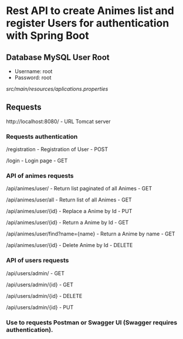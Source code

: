 # Rest API to create Animes list and register Users for authentication with Spring Boot

## Database MySQL User Root
- Username: root
- Password: root

*src/main/resources/aplications.properties*

## Requests

http://localhost:8080/ - URL Tomcat server

### Requests authentication

/registration - Registration of User - POST

/login - Login page - GET

### API of animes requests

/api/animes/user/ - Return list paginated of all Animes - GET 

/api/animes/user/all - Return list of all Animes - GET 

/api/animes/user/{id} - Replace a Anime by Id - PUT

/api/animes/user/{id} - Return a Anime by Id - GET

/api/animes/user/find?name={name} - Return a Anime by name - GET

/api/animes/user/{id} - Delete Anime by Id - DELETE

### API of users requests

/api/users/admin/ - GET

/api/users/admin/{id} - GET

/api/users/admin/{id} - DELETE

/api/users/admin/{id} - PUT

### Use to requests Postman or Swagger UI (Swagger requires authentication).
